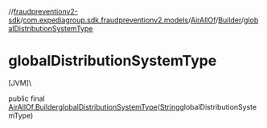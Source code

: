 //[fraudpreventionv2-sdk](../../../../index.md)/[com.expediagroup.sdk.fraudpreventionv2.models](../../index.md)/[AirAllOf](../index.md)/[Builder](index.md)/[globalDistributionSystemType](global-distribution-system-type.md)

# globalDistributionSystemType

[JVM]\

public final [AirAllOf.Builder](index.md)[globalDistributionSystemType](global-distribution-system-type.md)([String](https://docs.oracle.com/javase/8/docs/api/java/lang/String.html)globalDistributionSystemType)
